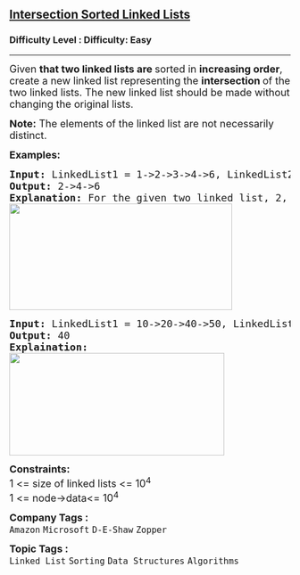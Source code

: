 <h2><a href="https://www.geeksforgeeks.org/problems/intersection-of-two-sorted-linked-lists/1?page=2&category=Linked%20List&sortBy=submissions">Intersection Sorted Linked Lists</a></h2><h3>Difficulty Level : Difficulty: Easy</h3><hr><div class="problems_problem_content__Xm_eO"><p><span style="font-size: 18px;">Given <strong>that two linked lists are </strong>sorted in <strong>increasing order</strong>, create a new linked list representing the <strong>intersection </strong>of the two linked lists. The new linked list should be made without changing the original lists.</span></p>
<p><span style="font-size: 18px;"><strong>Note:</strong> The elements of the linked list are not necessarily distinct.</span></p>
<p><span style="font-size: 18px;"><strong>Examples:</strong></span></p>
<pre><span style="font-size: 18px;"><strong>Input: </strong>LinkedList1 = 1-&gt;2-&gt;3-&gt;4-&gt;6, LinkedList2 = 2-&gt;4-&gt;6-&gt;8
<strong>Output: </strong>2-&gt;4-&gt;6<strong>
Explanation: </strong>For the given two linked list, 2, 4 and 6 are the elements in the intersection.<br><img src="https://media.geeksforgeeks.org/img-practice/prod/addEditProblem/700191/Web/Other/blobid0_1724332831.png" width="399" height="191"><br></span></pre>
<pre><span style="font-size: 18px;"><strong>Input: </strong>LinkedList1 = 10-&gt;20-&gt;40-&gt;50, LinkedList2 = 15-&gt;40
<strong>Output: </strong>40<br><strong>Explaination:</strong><br><img src="https://media.geeksforgeeks.org/img-practice/prod/addEditProblem/700191/Web/Other/blobid1_1724332853.png" width="385" height="184"><br></span></pre>
<p><span style="font-size: 18px;"><strong>Constraints:</strong><br>1 &lt;= size of linked lists &lt;= 10<sup>4</sup><br>1 &lt;= node-&gt;data&lt;= 10<sup>4</sup></span></p></div><p><span style=font-size:18px><strong>Company Tags : </strong><br><code>Amazon</code>&nbsp;<code>Microsoft</code>&nbsp;<code>D-E-Shaw</code>&nbsp;<code>Zopper</code>&nbsp;<br><p><span style=font-size:18px><strong>Topic Tags : </strong><br><code>Linked List</code>&nbsp;<code>Sorting</code>&nbsp;<code>Data Structures</code>&nbsp;<code>Algorithms</code>&nbsp;